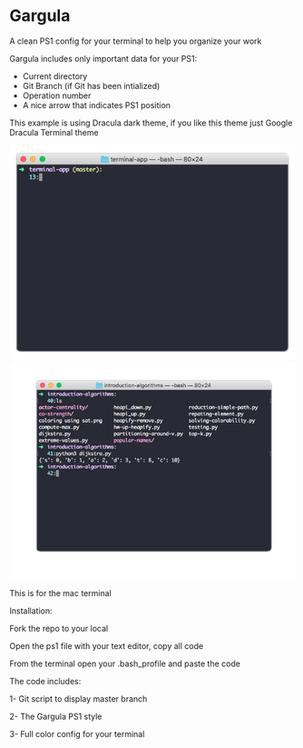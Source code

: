 # Gargula
A clean PS1 config for your terminal to help you organize your work

Gargula includes only important data for your PS1:

- Current directory
- Git Branch (if Git has been intialized)
- Operation number
- A nice arrow that indicates PS1 position

This example is using Dracula dark theme, if you like this theme just Google Dracula Terminal theme

![](gargula-interface1.png) ![](gargula-interface2.png)

This is for the mac terminal

Installation: 

Fork the repo to your local 

Open the ps1 file with your text editor, copy all code 

From the terminal open your .bash_profile and paste the code 

The code includes: 

1- Git script to display master branch

2- The Gargula PS1 style

3- Full color config for your terminal
